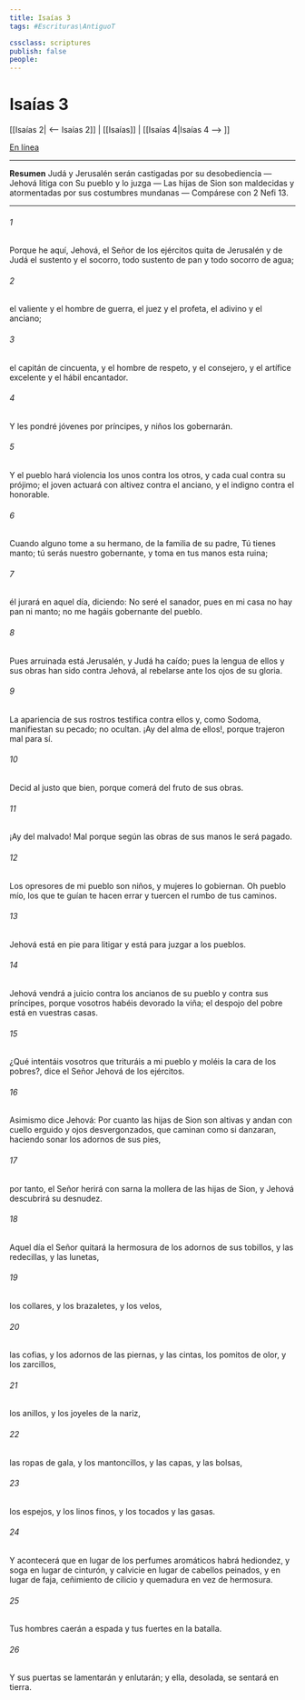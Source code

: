 ```yaml
---
title: Isaías 3
tags: #Escrituras\AntiguoT

cssclass: scriptures
publish: false
people:
---
```


# Isaías 3
[[Isaías 2| <-- Isaías 2]] | [[Isaías]] | [[Isaías 4|Isaías 4 --> ]]

[En línea](https://churchofjesuschrist.org/study/scriptures/ot/isa/3?lang=spa)

---
__Resumen__
Judá y Jerusalén serán castigadas por su desobediencia — Jehová litiga con Su pueblo y lo juzga — Las hijas de Sion son maldecidas y atormentadas por sus costumbres mundanas — Compárese con 2 Nefi 13.

---
###### 1 
Porque he aquí, Jehová, el Señor de los ejércitos quita de Jerusalén y de Judá el sustento y el socorro, todo sustento de pan y todo socorro de agua;

###### 2 
el valiente y el hombre de guerra, el juez y el profeta, el adivino y el anciano;

###### 3 
el capitán de cincuenta, y el hombre de respeto, y el consejero, y el artífice excelente y el hábil encantador.

###### 4 
Y les pondré jóvenes por príncipes, y niños los gobernarán.

###### 5 
Y el pueblo hará violencia los unos contra los otros, y cada cual contra su prójimo; el joven actuará con altivez contra el anciano, y el indigno contra el honorable.

###### 6 
Cuando alguno tome a su hermano, de la familia de su padre,  Tú tienes manto; tú serás nuestro gobernante, y toma en tus manos esta ruina;

###### 7 
él jurará en aquel día, diciendo: No seré el sanador, pues en mi casa no hay pan ni manto; no me hagáis gobernante del pueblo.

###### 8 
Pues arruinada está Jerusalén, y Judá ha caído; pues la lengua de ellos y sus obras han sido contra Jehová, al rebelarse ante los ojos de su gloria.

###### 9 
La apariencia de sus rostros testifica contra ellos y, como Sodoma, manifiestan su pecado; no  ocultan. ¡Ay del alma de ellos!, porque trajeron mal para sí.

###### 10 
Decid al justo que  bien, porque comerá del fruto de sus obras.

###### 11 
¡Ay del malvado! Mal  porque según las obras de sus manos le será pagado.

###### 12 
Los opresores de mi pueblo son niños, y mujeres lo gobiernan. Oh pueblo mío, los que te guían te hacen errar y tuercen el rumbo de tus caminos.

###### 13 
Jehová está en pie para litigar y está para juzgar a los pueblos.

###### 14 
Jehová vendrá a juicio contra los ancianos de su pueblo y contra sus príncipes, porque vosotros habéis devorado la viña; el despojo del pobre está en vuestras casas.

###### 15 
¿Qué intentáis vosotros que trituráis a mi pueblo y moléis la cara de los pobres?, dice el Señor Jehová de los ejércitos.

###### 16 
Asimismo dice Jehová: Por cuanto las hijas de Sion son altivas y andan con cuello erguido y ojos desvergonzados, que caminan como si danzaran, haciendo sonar los adornos de sus pies,

###### 17 
por tanto, el Señor herirá con sarna la mollera de las hijas de Sion, y Jehová descubrirá su desnudez.

###### 18 
Aquel día el Señor quitará la hermosura de los adornos de sus tobillos, y las redecillas, y las lunetas,

###### 19 
los collares, y los brazaletes, y los velos,

###### 20 
las cofias, y los adornos de las piernas, y las cintas, los pomitos de olor, y los zarcillos,

###### 21 
los anillos, y los joyeles de la nariz,

###### 22 
las ropas de gala, y los mantoncillos, y las capas, y las bolsas,

###### 23 
los espejos, y los linos finos, y los tocados y las gasas.

###### 24 
Y acontecerá que en lugar de los perfumes aromáticos habrá hediondez, y soga en lugar de cinturón, y calvicie en lugar de cabellos peinados, y en lugar de faja, ceñimiento de cilicio y quemadura en vez de hermosura.

###### 25 
Tus hombres caerán a espada y tus fuertes en la batalla.

###### 26 
Y sus puertas se lamentarán y enlutarán; y ella, desolada, se sentará en tierra.

